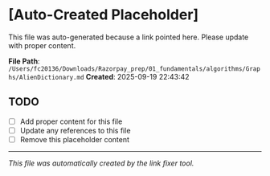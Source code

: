 # [Auto-Created Placeholder]

This file was auto-generated because a link pointed here.
Please update with proper content.

**File Path**: `/Users/fc20136/Downloads/Razorpay_prep/01_fundamentals/algorithms/Graphs/AlienDictionary.md`
**Created**: 2025-09-19 22:43:42

## TODO
- [ ] Add proper content for this file
- [ ] Update any references to this file
- [ ] Remove this placeholder content

---
*This file was automatically created by the link fixer tool.*
